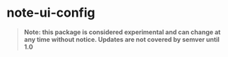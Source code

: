 # note-ui-config

> **Note: this package is considered experimental and can change at any time without notice. Updates are not covered by semver until 1.0**
